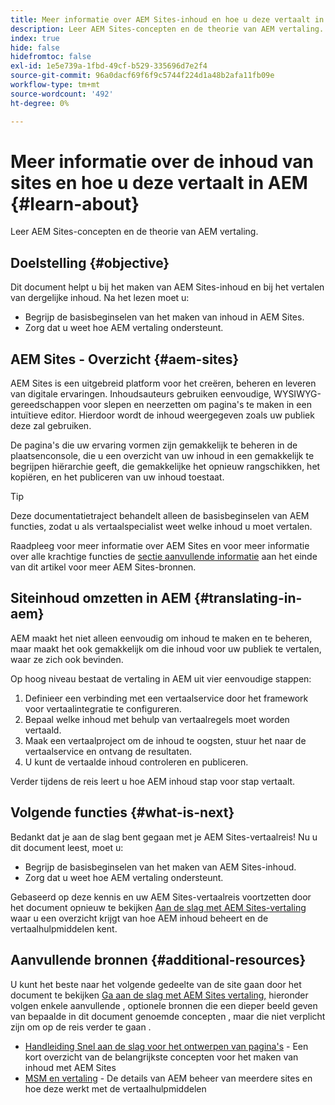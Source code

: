 ```yaml
---
title: Meer informatie over AEM Sites-inhoud en hoe u deze vertaalt in AEM
description: Leer AEM Sites-concepten en de theorie van AEM vertaling.
index: true
hide: false
hidefromtoc: false
exl-id: 1e5e739a-1fbd-49cf-b529-335696d7e2f4
source-git-commit: 96a0dacf69f6f9c5744f224d1a48b2afa11fb09e
workflow-type: tm+mt
source-wordcount: '492'
ht-degree: 0%

---
```


# Meer informatie over de inhoud van sites en hoe u deze vertaalt in AEM {#learn-about}

Leer AEM Sites-concepten en de theorie van AEM vertaling.

## Doelstelling {#objective}

Dit document helpt u bij het maken van AEM Sites-inhoud en bij het vertalen van dergelijke inhoud. Na het lezen moet u:

* Begrijp de basisbeginselen van het maken van inhoud in AEM Sites.
* Zorg dat u weet hoe AEM vertaling ondersteunt.

## AEM Sites - Overzicht {#aem-sites}

AEM Sites is een uitgebreid platform voor het creëren, beheren en leveren van digitale ervaringen. Inhoudsauteurs gebruiken eenvoudige, WYSIWYG-gereedschappen voor slepen en neerzetten om pagina&#39;s te maken in een intuïtieve editor. Hierdoor wordt de inhoud weergegeven zoals uw publiek deze zal gebruiken.

De pagina&#39;s die uw ervaring vormen zijn gemakkelijk te beheren in de plaatsenconsole, die u een overzicht van uw inhoud in een gemakkelijk te begrijpen hiërarchie geeft, die gemakkelijke het opnieuw rangschikken, het kopiëren, en het publiceren van uw inhoud toestaat.

>[!TIP]
>
>Deze documentatietraject behandelt alleen de basisbeginselen van AEM functies, zodat u als vertaalspecialist weet welke inhoud u moet vertalen.
>
>Raadpleeg voor meer informatie over AEM Sites en voor meer informatie over alle krachtige functies de [sectie aanvullende informatie](#additional-information) aan het einde van dit artikel voor meer AEM Sites-bronnen.

## Siteinhoud omzetten in AEM {#translating-in-aem}

AEM maakt het niet alleen eenvoudig om inhoud te maken en te beheren, maar maakt het ook gemakkelijk om die inhoud voor uw publiek te vertalen, waar ze zich ook bevinden.

Op hoog niveau bestaat de vertaling in AEM uit vier eenvoudige stappen:

1. Definieer een verbinding met een vertaalservice door het framework voor vertaalintegratie te configureren.
1. Bepaal welke inhoud met behulp van vertaalregels moet worden vertaald.
1. Maak een vertaalproject om de inhoud te oogsten, stuur het naar de vertaalservice en ontvang de resultaten.
1. U kunt de vertaalde inhoud controleren en publiceren.


Verder tijdens de reis leert u hoe AEM inhoud stap voor stap vertaalt.

## Volgende functies {#what-is-next}

Bedankt dat je aan de slag bent gegaan met je AEM Sites-vertaalreis! Nu u dit document leest, moet u:

* Begrijp de basisbeginselen van het maken van AEM Sites-inhoud.
* Zorg dat u weet hoe AEM vertaling ondersteunt.

Gebaseerd op deze kennis en uw AEM Sites-vertaalreis voortzetten door het document opnieuw te bekijken [Aan de slag met AEM Sites-vertaling](getting-started.md) waar u een overzicht krijgt van hoe AEM inhoud beheert en de vertaalhulpmiddelen kent.

## Aanvullende bronnen {#additional-resources}

U kunt het beste naar het volgende gedeelte van de site gaan door het document te bekijken [Ga aan de slag met AEM Sites vertaling,](getting-started.md) hieronder volgen enkele aanvullende , optionele bronnen die een dieper beeld geven van bepaalde in dit document genoemde concepten , maar die niet verplicht zijn om op de reis verder te gaan .

* [Handleiding Snel aan de slag voor het ontwerpen van pagina&#39;s](/help/sites-cloud/authoring/getting-started/quick-start.md) - Een kort overzicht van de belangrijkste concepten voor het maken van inhoud met AEM Sites
* [MSM en vertaling](/help/sites-cloud/administering/msm-and-translation.md) - De details van AEM beheer van meerdere sites en hoe deze werkt met de vertaalhulpmiddelen
